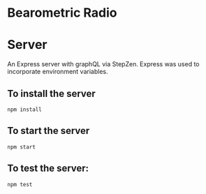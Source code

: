 # Bearometric Radio


# Server
An Express server with graphQL via StepZen.
Express was used to incorporate environment variables.

## To install the server
`npm install`

## To start the server
`npm start`

## To test the server:
`npm test`
